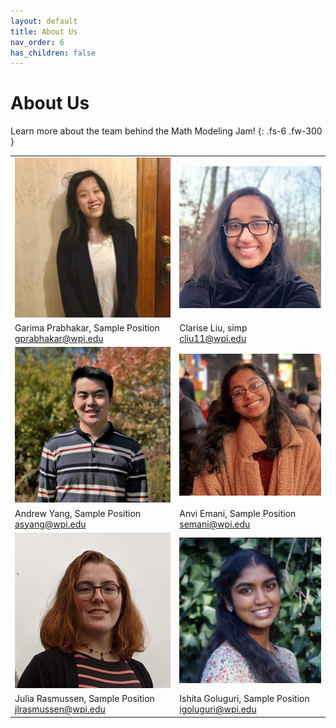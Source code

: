 ```yaml
---
layout: default
title: About Us
nav_order: 6
has_children: false
---
```


<link rel="stylesheet" type="text/css" media="all" href="/assets/css/styling.css" />

# About Us

Learn more about the team behind the Math Modeling Jam!
{: .fs-6 .fw-300 }

<TABLE>
    <!-- ROW 1 OF IMAGES -->
    <TR>
        <!-- PERSON 1 IMAGE -->
        <TD> 
            <img class="profile responsive" src="/assets/images/cliu11.jpg" alt="Clarise Liu"/>
        </TD>
        <!-- PERSON 2 IMAGE -->
        <TD> 
            <img class="profile responsive" src="/assets/images/garimap.jpg" alt="Garima Prabhakar"/>
        </TD>
    </TR>
    <!-- ROW 1 OF NAMES -->
    <TR>
        <!-- PERSON 1 NAME -->
        <TD>
            Garima Prabhakar, Sample Position  <br>
            <a href="mailto:gprabhakar@wpi.edu">gprabhakar@wpi.edu</a>
        </TD>
        <!-- PERSON 2 NAME -->
        <TD>
            Clarise Liu, simp<br>
            <a href="mailto:cliu11@wpi.edu">cliu11@wpi.edu</a>
        </TD>
    </TR>
    <!-- ROW 2 OF IMAGES -->
    <TR>
        <!-- PERSON 3 IMAGE -->
        <TD>
            <img class="profile responsive" src="/assets/images/asyang.jpg" alt="Andrew Yang"/>
        </TD>
        <!-- PERSON 4 IMAGE -->
        <TD>
            <img class="profile responsive" src="/assets/images/anviemani.jpeg" alt="Anvi Emani"/>
        </TD>
    </TR>
    <!-- ROW 2 OF NAMES -->
    <TR>
        <!-- PERSON 3 NAME -->
        <TD>
            Andrew Yang, Sample Position <br>
            <a href="mailto:asyang@wpi.edu">asyang@wpi.edu</a>
        </TD>
        <!-- PERSON 4 NAME -->
        <TD>
            Anvi Emani, Sample Position <br>
            <a href="mailto:semani@wpi.edu">semani@wpi.edu</a>
        </TD>
    </TR>
    <!-- ROW 3 OF IMAGES -->
    <TR>
        <!-- PERSON 5 IMAGE -->
        <TD> 
            <img class="profile responsive" src="/assets/images/juliar.jpg" alt="Julia Rasmussen"/>
        </TD>
        <!-- PERSON 6 IMAGE -->
        <TD> 
            <img class="profile responsive" src="/assets/images/ishitag.JPG" alt="Ishita Goluguri"/>
        </TD>
    </TR>
    <!-- ROW 3 OF NAMES -->
    <TR>
        <!-- PERSON 3 NAME -->
        <TD>
            Julia Rasmussen, Sample Position <br>
            <a href="mailto:jlrasmussen@wpi.edu">jlrasmussen@wpi.edu</a>
        </TD>
        <!-- PERSON 4 NAME -->
        <TD>
            Ishita Goluguri, Sample Position <br>
            <a href="mailto:igoluguri@wpi.edu">igoluguri@wpi.edu</a>
        </TD>
    </TR>
</TABLE>